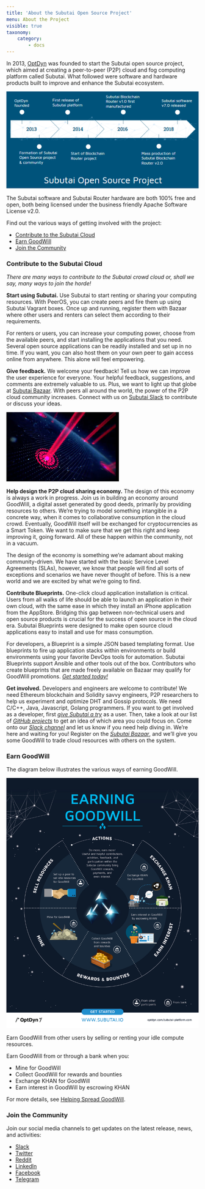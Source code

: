 ```yaml
---
title: 'About the Subutai Open Source Project'
menu: About the Project
visible: true
taxonomy:
    category:
        - docs
---
```



In 2013, [OptDyn](https://optdyn.com) was founded to start the Subutai open source project, which aimed at creating a peer-to-peer (P2P) cloud and fog computing platform called Subutai. What followed were software and hardware products built to improve and enhance the Subutai ecosystem. 

![Project timeline](subutai_timeline.png)

The Subutai software and Subutai Router hardware are both 100% free and open, both being licensed under the business friendly Apache Software License v2.0.

Find out the various ways of getting involved with the project:
* [Contribute to the Subutai Cloud](#contribute)
* [Earn GoodWill](#goodwill)
* [Join the Community](#community)

### <a id="contribute"></a> Contribute to the Subutai Cloud

_There are many ways to contribute to the Subutai crowd cloud or, shall we say, many ways to join the horde!_

**Start using Subutai.** Use Subutai to start renting or sharing your computing resources. With PeerOS, you can create peers and fire them up using Subutai Vagrant boxes. Once up and running, register them with Bazaar where other users and renters can select them according to their requirements.   

For renters or users, you can increase your computing power, choose from the available peers, and start installing the applications that you need. Several open source applications can be readily installed and set up in no time. If you want, you can also host them on your own peer to gain access online from anywhere. This alone will feel empowering.  

**Give feedback.** We welcome your feedback! Tell us how we can improve the user experience for everyone. Your helpful feedback, suggestions, and comments are extremely valuable to us. Plus, we want to light up that globe at [Subutai Bazaar](https://bazaar.subutai.io). With peers all around the world, the power of the P2P cloud community increases. Connect with us on [Subutai Slack](https://slack.subutai.io) to contribute or discuss your ideas.

![](subutai_globe.png?classes=float-left) 

**Help design the P2P cloud sharing economy.** The design of this economy is always a work in progress. Join us in building an economy around GoodWill, a digital asset generated by good deeds, primarily by providing resources to others. We’re trying to model something intangible in a concrete way, when it comes to collaborative consumption in the cloud crowd. Eventually, GoodWill itself will be exchanged for cryptocurrencies as a Smart Token. We want to make sure that we get this right and keep improving it, going forward. All of these happen within the community, not in a vacuum.

The design of the economy is something we’re adamant about making community-driven. We have started with the basic Service Level Agreements (SLAs), however, we know that people will find all sorts of exceptions and scenarios we have never thought of before. This is a new world and we are excited by what we’re going to find.  

**Contribute Blueprints.** One-click cloud application installation is critical. Users from all walks of life should be able to launch an application in their own cloud, with the same ease in which they install an iPhone application from the AppStore. Bridging this gap between non-technical users and open source products is crucial for the success of open source in the cloud era. Subutai Blueprints were designed to make open source cloud applications easy to install and use for mass consumption.

For developers, a Blueprint is a simple JSON based templating format. Use blueprints to fire up application stacks within environments or build environments using your favorite DevOps tools for automation. Subutai Blueprints support Ansible and other tools out of the box. Contributors who create blueprints that are made freely available on Bazaar may qualify for GoodWill promotions. *[Get started today!](../../working-with-subutai/blueprints/create-blueprints)*

**Get involved.** Developers and engineers are welcome to contribute! We need Ethereum blockchain and Solidity savvy engineers, P2P researchers to help us experiment and optimize DHT and Gossip protocols. We need C/C++, Java, Javascript, Golang programmers. If you want to get involved as a developer, first *[give Subutai a try](../../working-with-subutai/getting-started)* as a user. Then, take a look at our list of *[GitHub projects](https://github.com/subutai-io/)* to get an idea of which area you could focus on. Come onto our *[Slack channel](https://slack.subutai.io)* and let us know if you need help diving in. We’re here and waiting for you! Register on the *[Subutai Bazaar](https://bazaar.subutai.io/)*, and we’ll give you some GoodWill to trade cloud resources with others on the system.

### <a id="goodwill"></a> Earn GoodWill
The diagram below illustrates the various ways of earning GoodWill.

![Earning GoodWill](earning_goodwill.jpg?cropResize=775,1150)
 
Earn GoodWill from other users by selling or renting your idle compute resources.    

Earn GoodWill from or through a bank when you: 
   * Mine for GoodWill
   * Collect GoodWill for rewards and bounties
   * Exchange KHAN for GoodWill
   * Earn interest in GoodWill by escrowing KHAN

For more details, see [Helping Spread GoodWill](https://subutai.io/subutai-foss.html).  

### <a id="community"></a> Join the Community  
Join our social media channels to get updates on the latest release, news, and activities:  
* <a href="https://slack.subutai.io">Slack</a>
* <a href="https://twitter.com/Subutai_KHAN"> Twitter</a>
* <a href="https://www.reddit.com/r/SubutaiKHAN/"> Reddit</a>
* <a href="https://www.linkedin.com/company/subutai-social-cloud/"> LinkedIn</a>
* <a href="https://www.facebook.com/SubutaiKHAN/"> Facebook</a> 
* <a href="https://t.me/SubutaiKHAN">Telegram</a>
